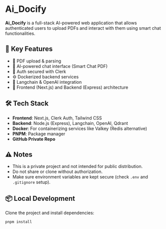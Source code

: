# Ai_Docify 

**Ai_Docify** is a full-stack AI-powered web application that allows authenticated users to upload PDFs and interact with them using smart chat functionalities.

## 🧠 Key Features

- 📄 PDF upload & parsing
- 💬 AI-powered chat interface (Smart Chat PDF)
- 🔐 Auth secured with Clerk
- ⚙️ Dockerized backend services
- 🧪 Langchain & OpenAI integration
- 📁 Frontend (Next.js) and Backend (Express) architecture

## 🛠️ Tech Stack

- **Frontend**: Next.js, Clerk Auth, Tailwind CSS
- **Backend**: Node.js (Express), Langchain, OpenAI, Qdrant
- **Docker**: For containerizing services like Valkey (Redis alternative)
- **PNPM**: Package manager
- **GitHub Private Repo**

## ⚠️ Notes

- This is a private project and not intended for public distribution.
- Do not share or clone without authorization.
- Make sure environment variables are kept secure (check `.env` and `.gitignore` setup).

## 📦 Local Development

Clone the project and install dependencies:

```bash
pnpm install
